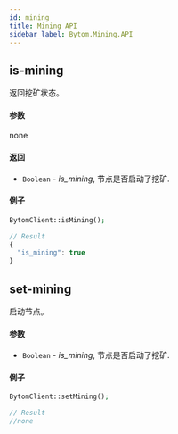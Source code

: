 ```yaml
---
id: mining
title: Mining API
sidebar_label: Bytom.Mining.API
---
```


## is-mining

返回挖矿状态。

#### 参数

none

#### 返回


- `Boolean` - *is_mining*, 节点是否启动了挖矿.

#### 例子
```php
BytomClient::isMining();
```
```js
// Result
{
  "is_mining": true
}
```

## set-mining

启动节点。

#### 参数

- `Boolean` - *is_mining*, 节点是否启动了挖矿.

#### 例子
```php
BytomClient::setMining();
```
```js
// Result
//none
```
